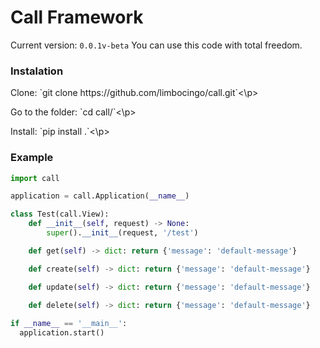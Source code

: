# Call Framework
Current version: `0.0.1v-beta`
You can use this code with total freedom.

### Instalation
<p>Clone: `git clone https://github.com/limbocingo/call.git`<\p>
<p>Go to the folder: `cd call/`<\p>
<p>Install: `pip install .`<\p>

### Example

```python
import call

application = call.Application(__name__)

class Test(call.View):
    def __init__(self, request) -> None:
        super().__init__(request, '/test')

    def get(self) -> dict: return {'message': 'default-message'}

    def create(self) -> dict: return {'message': 'default-message'}

    def update(self) -> dict: return {'message': 'default-message'}

    def delete(self) -> dict: return {'message': 'default-message'}
 
if __name__ == '__main__':
  application.start()
```
